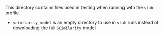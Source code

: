 This directory contains files used in testing when running with the `stub` profile.

* `scimilarity_model` is an empty directory to use in `stub` runs instead of downloading the full `SCimilarity` model
